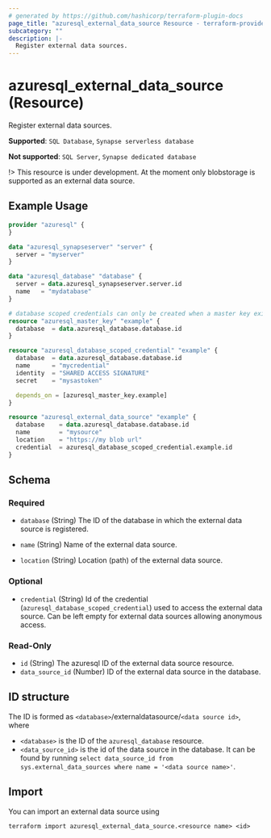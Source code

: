 ```yaml
---
# generated by https://github.com/hashicorp/terraform-plugin-docs
page_title: "azuresql_external_data_source Resource - terraform-provider-azuresql"
subcategory: ""
description: |-
  Register external data sources.
---
```


# azuresql_external_data_source (Resource)

Register external data sources.

**Supported**: `SQL Database`, `Synapse serverless database` 

**Not supported**: `SQL Server`, `Synapse dedicated database`

!> This resource is under development. At the moment only blobstorage is supported as an external data source.

## Example Usage

```terraform
provider "azuresql" {
}

data "azuresql_synapseserver" "server" {
  server = "myserver"
}

data "azuresql_database" "database" {
  server = data.azuresql_synapseserver.server.id
  name   = "mydatabase"
}

# database scoped credentials can only be created when a master key exists in the database
resource "azuresql_master_key" "example" {
  database 	= data.azuresql_database.database.id
}

resource "azuresql_database_scoped_credential" "example" {
  database  = data.azuresql_database.database.id
  name      = "mycredential"
  identity  = "SHARED ACCESS SIGNATURE"
  secret    = "mysastoken"

  depends_on = [azuresql_master_key.example]
}

resource "azuresql_external_data_source" "example" {
  database    = data.azuresql_database.database.id
  name        = "mysource"
  location    = "https://my blob url"
  credential  = azuresql_database_scoped_credential.example.id
}
```

## Schema

### Required

- `database` (String) The ID of the database in which the external data source is registered.

- `name` (String) Name of the external data source.

- `location` (String) Location (path) of the external data source.

### Optional

- `credential` (String) Id of the credential (`azuresql_database_scoped_credential`) used to access the external data source. Can be left empty for external data sources allowing anonymous access.

### Read-Only

- `id` (String) The azuresql ID of the external data source resource.
- `data_source_id` (Number) ID of the external data source in the database.


## ID structure

The ID is formed as `<database>`/externaldatasource/`<data source id>`, where
* `<database>`  is the ID of the `azuresql_database` resource.
* `<data_source_id>` is the id of the data source in the database. It can be found by running `select data_source_id from sys.external_data_sources where name = '<data source name>'`.

## Import

You can import an external data source using 

```terraform import azuresql_external_data_source.<resource name> <id>```